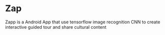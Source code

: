 # Zap
Zapp is a Android App that use tensorflow image recognition CNN to create interactive guided tour and share cultural content
